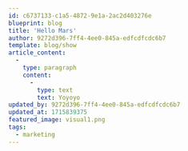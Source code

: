 ```yaml
---
id: c6737133-c1a5-4872-9e1a-2ac2d403276e
blueprint: blog
title: 'Hello Mars'
author: 9272d396-7ff4-4ee0-845a-edfcdfcdc6b7
template: blog/show
article_content:
  -
    type: paragraph
    content:
      -
        type: text
        text: Yoyoyo
updated_by: 9272d396-7ff4-4ee0-845a-edfcdfcdc6b7
updated_at: 1715839375
featured_image: visual1.png
tags:
  - marketing
---
```


